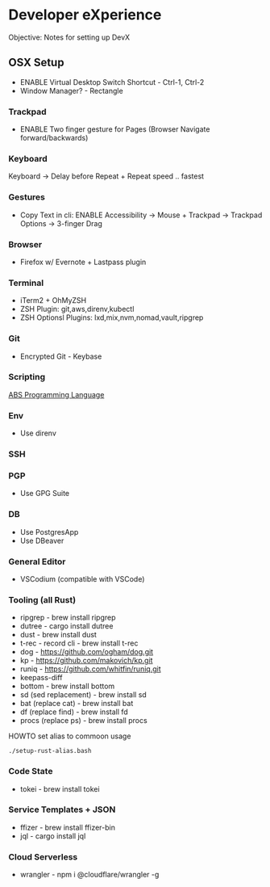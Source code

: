 # Developer eXperience

Objective: Notes for setting up DevX

## OSX Setup

- ENABLE Virtual Desktop Switch Shortcut - Ctrl-1, Ctrl-2 
- Window Manager? - Rectangle 

### Trackpad

- ENABLE Two finger gesture for Pages (Browser Navigate forward/backwards)

### Keyboard

Keyboard -> Delay before Repeat + Repeat speed .. fastest 

### Gestures

- Copy Text in cli: ENABLE Accessibility -> Mouse + Trackpad -> Trackpad Options -> 3-finger Drag

### Browser

- Firefox w/ Evernote + Lastpass plugin

### Terminal 

- iTerm2 + OhMyZSH
- ZSH Plugin: git,aws,direnv,kubectl
- ZSH Optionsl Plugins: lxd,mix,nvm,nomad,vault,ripgrep 

### Git 

- Encrypted Git - Keybase

### Scripting

[ABS Programming Language](https://www.abs-lang.org/)

### Env

- Use direnv

### SSH

### PGP

- Use GPG Suite

### DB

- Use PostgresApp
- Use DBeaver

### General Editor

- VSCodium (compatible with VSCode)

### Tooling (all Rust)

- ripgrep - brew install ripgrep
- dutree - cargo install dutree
- dust - brew install dust
- t-rec - record cli - brew install t-rec
- dog - https://github.com/ogham/dog.git
- kp - https://github.com/makovich/kp.git
- runiq - https://github.com/whitfin/runiq.git
- keepass-diff
- bottom - brew install bottom
- sd (sed replacement) - brew install sd
- bat (replace cat) - brew install bat
- df (replace find) - brew install fd
- procs  (replace ps) - brew install procs

HOWTO set alias to commoon usage
```
./setup-rust-alias.bash
```

### Code State
- tokei - brew install tokei

### Service Templates + JSON
- ffizer - brew install ffizer-bin
- jql - cargo install jql

### Cloud Serverless
- wrangler - npm i @cloudflare/wrangler -g

